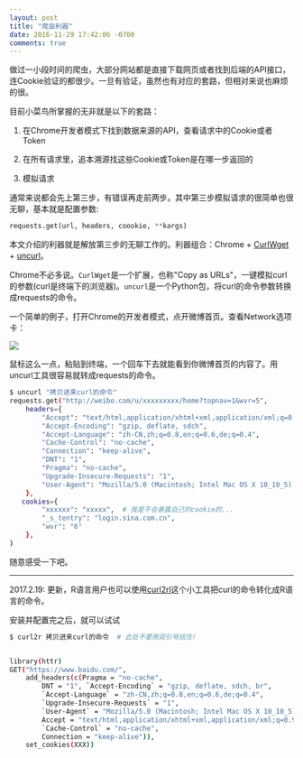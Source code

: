 ```yaml
---
layout: post
title: "爬虫利器"
date: 2016-11-29 17:42:06 -0700
comments: true
---
```



做过一小段时间的爬虫，大部分网站都是直接下载网页或者找到后端的API接口，连Cookie验证的都很少。一旦有验证，虽然也有对应的套路，但相对来说也麻烦的很。

目前小菜鸟所掌握的无非就是以下的套路：

1. 在Chrome开发者模式下找到数据来源的API，查看请求中的Cookie或者Token

2. 在所有请求里，追本溯源找这些Cookie或Token是在哪一步返回的

3. 模拟请求

通常来说都会先上第三步，有错误再走前两步。其中第三步模拟请求的很简单也很无聊，基本就是配置参数:

```python
requests.get(url, headers, coookie, **kargs)
```

本文介绍的利器就是解放第三步的无聊工作的。利器组合：Chrome + [CurlWget](https://chrome.google.com/webstore/detail/curlwget/jmocjfidanebdlinpbcdkcmgdifblncg) + [uncurl](https://github.com/spulec/uncurl)。

Chrome不必多说。`CurlWget`是一个扩展，也称"Copy as URLs"，一键模拟curl的参数(curl是终端下的浏览器)。`uncurl`是一个Python包，将curl的命令参数转换成requests的命令。

一个简单的例子，打开Chrome的开发者模式，点开微博首页。查看Network选项卡：

<img class="img-responsive" src='{{site.url}}/images/curl.png'>

鼠标这么一点，粘贴到终端，一个回车下去就能看到你微博首页的内容了。用uncurl工具很容易就转成requests的命令。

```bash
$ uncurl "拷贝进来curl的命令"
requests.get("http://weibo.com/u/xxxxxxxxx/home?topnav=1&wvr=5",
    headers={
        "Accept": "text/html,application/xhtml+xml,application/xml;q=0.9,image/webp,*/*;q=0.8",
        "Accept-Encoding": "gzip, deflate, sdch",
        "Accept-Language": "zh-CN,zh;q=0.8,en;q=0.6,de;q=0.4",
        "Cache-Control": "no-cache",
        "Connection": "keep-alive",
        "DNT": "1",
        "Pragma": "no-cache",
        "Upgrade-Insecure-Requests": "1",
        "User-Agent": "Mozilla/5.0 (Macintosh; Intel Mac OS X 10_10_5) AppleWebKit/537.36 (KHTML, like Gecko) Chrome/54.0.2840.98 Safari/537.36"
    },
   cookies={
        "xxxxxx": "xxxxx",  # 我是不会暴露自己的cookie的...
        "_s_tentry": "login.sina.com.cn",
        "wvr": "6"
    },
)
```

随意感受一下吧。

----------------------------------
2017.2.19: 更新，R语言用户也可以使用[curl2rl](https://github.com/badbye/curl2r)这个小工具把curl的命令转化成R语言的命令。

安装并配置完之后，就可以试试

```bash
$ curl2r 拷贝进来curl的命令  # 此处不要用双引号括住!


library(httr)
GET("https://www.baidu.com/",
    add_headers(c(Pragma = "no-cache",
        DNT = "1", `Accept-Encoding` = "gzip, deflate, sdch, br",
        `Accept-Language` = "zh-CN,zh;q=0.8,en;q=0.6,de;q=0.4",
        `Upgrade-Insecure-Requests` = "1",
        `User-Agent` = "Mozilla/5.0 (Macintosh; Intel Mac OS X 10_10_5) AppleWebKit/537.36 (KHTML, like Gecko) Chrome/56.0.2924.87 Safari/537.36",
        Accept = "text/html,application/xhtml+xml,application/xml;q=0.9,image/webp,*/*;q=0.8",
        `Cache-Control` = "no-cache",
        Connection = "keep-alive")),
    set_cookies(XXX))
```
